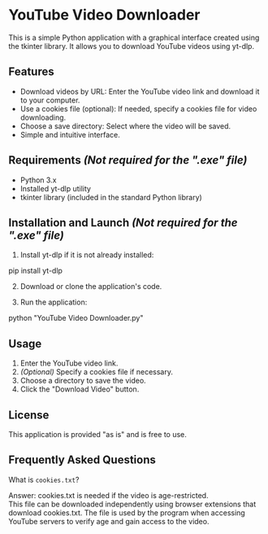 # YouTube Video Downloader  

This is a simple Python application with a graphical interface created using the tkinter library. It allows you to download YouTube videos using yt-dlp.  

## Features  

- Download videos by URL: Enter the YouTube video link and download it to your computer.  
- Use a cookies file (optional): If needed, specify a cookies file for video downloading.  
- Choose a save directory: Select where the video will be saved.  
- Simple and intuitive interface.  

## Requirements *(Not required for the ".exe" file)*  

- Python 3.x  
- Installed yt-dlp utility  
- tkinter library (included in the standard Python library)  

## Installation and Launch *(Not required for the ".exe" file)*  

1. Install yt-dlp if it is not already installed:  

pip install yt-dlp

2. Download or clone the application's code.  

3. Run the application:  

python "YouTube Video Downloader.py"

## Usage  

1. Enter the YouTube video link.  
2. *(Optional)* Specify a cookies file if necessary.  
3. Choose a directory to save the video.  
4. Click the "Download Video" button.  

## License  

This application is provided "as is" and is free to use.  

## Frequently Asked Questions  

What is `cookies.txt`?  

Answer: cookies.txt is needed if the video is age-restricted.  
This file can be downloaded independently using browser extensions that download cookies.txt.
The file is used by the program when accessing YouTube servers to verify age and gain access to the video.  
